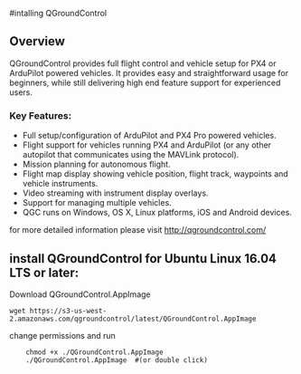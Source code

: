 #intalling QGroundControl 

## Overview 

QGroundControl provides full flight control and vehicle setup for PX4 or ArduPilot powered vehicles. It provides easy and straightforward usage for beginners, while still delivering high end feature support for experienced users.

### Key Features:

- Full setup/configuration of ArduPilot and PX4 Pro powered vehicles.
- Flight support for vehicles running PX4 and ArduPilot (or any other autopilot that communicates using the MAVLink protocol).
- Mission planning for autonomous flight.
- Flight map display showing vehicle position, flight track, waypoints and vehicle instruments.
- Video streaming with instrument display overlays.
- Support for managing multiple vehicles.
- QGC runs on Windows, OS X, Linux platforms, iOS and Android devices.

for more detailed information please visit http://qgroundcontrol.com/

## install QGroundControl for Ubuntu Linux 16.04 LTS or later:

Download QGroundControl.AppImage 
```
wget https://s3-us-west-2.amazonaws.com/qgroundcontrol/latest/QGroundControl.AppImage
```
change permissions and run 
```
    chmod +x ./QGroundControl.AppImage 
    ./QGroundControl.AppImage  #(or double click)
```
